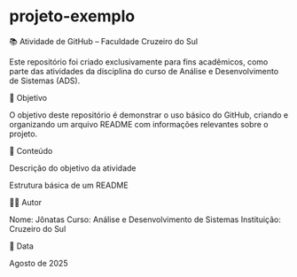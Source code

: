 # projeto-exemplo

📚 Atividade de GitHub – Faculdade Cruzeiro do Sul

Este repositório foi criado exclusivamente para fins acadêmicos, como parte das atividades da disciplina do curso de Análise e Desenvolvimento de Sistemas (ADS).

📝 Objetivo

O objetivo deste repositório é demonstrar o uso básico do GitHub, criando e organizando um arquivo README com informações relevantes sobre o projeto.

📌 Conteúdo

Descrição do objetivo da atividade

Estrutura básica de um README


👨‍🎓 Autor

Nome: Jônatas
Curso: Análise e Desenvolvimento de Sistemas
Instituição: Cruzeiro do Sul

📅 Data

Agosto de 2025
